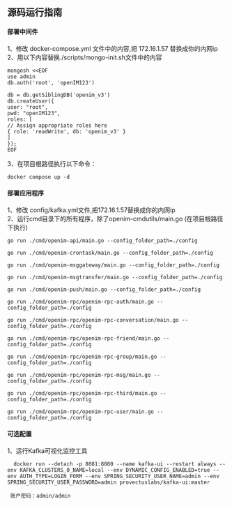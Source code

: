 ## 源码运行指南


#### 部署中间件
  1、修改 docker-compose.yml 文件中的内容,把 172.16.1.57 替换成你的内网ip
  <br/>2、用以下内容替换./scripts/mongo-init.sh文件中的内容
```
mongosh <<EOF
use admin
db.auth('root', 'openIM123')

db = db.getSiblingDB('openim_v3')
db.createUser({
user: "root",
pwd: "openIM123",
roles: [
// Assign appropriate roles here
{ role: 'readWrite', db: 'openim_v3' }
]
});
EOF
```
  3、在项目根路径执行以下命令：

```
docker compose up -d

```

#### 部署应用程序
  1、修改 config/kafka.yml文件,把172.16.1.57替换成你的内网ip
  <br/>2、运行cmd目录下的所有程序，除了openim-cmdutils/main.go (在项目根路径下执行)
```
go run ./cmd/openim-api/main.go --config_folder_path=./config

go run ./cmd/openim-crontask/main.go --config_folder_path=./config

go run ./cmd/openim-msggateway/main.go --config_folder_path=./config

go run ./cmd/openim-msgtransfer/main.go --config_folder_path=./config

go run ./cmd/openim-push/main.go --config_folder_path=./config

go run ./cmd/openim-rpc/openim-rpc-auth/main.go --config_folder_path=./config

go run ./cmd/openim-rpc/openim-rpc-conversation/main.go --config_folder_path=./config

go run ./cmd/openim-rpc/openim-rpc-friend/main.go --config_folder_path=./config

go run ./cmd/openim-rpc/openim-rpc-group/main.go --config_folder_path=./config

go run ./cmd/openim-rpc/openim-rpc-msg/main.go --config_folder_path=./config

go run ./cmd/openim-rpc/openim-rpc-third/main.go --config_folder_path=./config

go run ./cmd/openim-rpc/openim-rpc-user/main.go --config_folder_path=./config
```



#### 可选配置

 1、运行Kafka可视化监控工具

```
  docker run --detach -p 8081:8080 --name kafka-ui --restart always --env KAFKA_CLUSTERS_0_NAME=local --env DYNAMIC_CONFIG_ENABLED=true --env AUTH_TYPE=LOGIN_FORM --env SPRING_SECURITY_USER_NAME=admin --env SPRING_SECURITY_USER_PASSWORD=admin provectuslabs/kafka-ui:master
 
 账户密码：admin/admin
```

